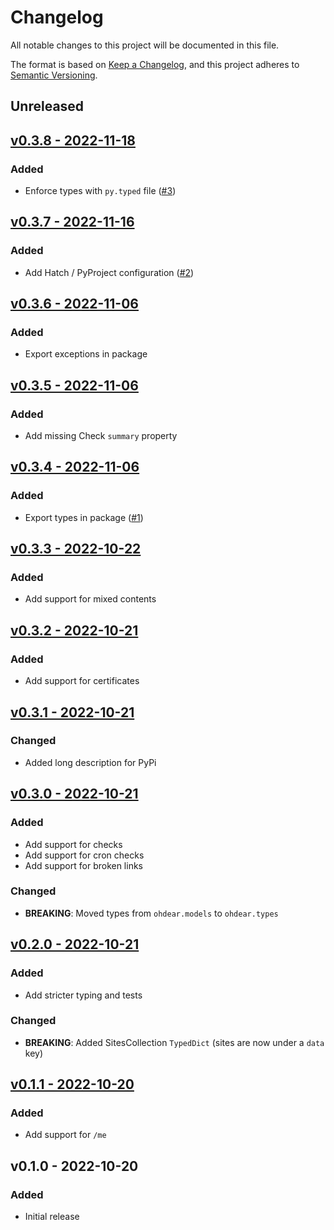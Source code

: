 # Changelog

All notable changes to this project will be documented in this file.

The format is based on [Keep a Changelog](https://keepachangelog.com), and this project adheres to [Semantic Versioning](https://semver.org).

## Unreleased

## [v0.3.8 - 2022-11-18](https://github.com/owenvoke/ohdear-python-sdk/compare/v0.3.7...v0.3.8)

### Added
- Enforce types with `py.typed` file ([#3](https://github.com/owenvoke/ohdear-python-sdk/pull/3))

## [v0.3.7 - 2022-11-16](https://github.com/owenvoke/ohdear-python-sdk/compare/v0.3.6...v0.3.7)

### Added
- Add Hatch / PyProject configuration ([#2](https://github.com/owenvoke/ohdear-python-sdk/pull/2))

## [v0.3.6 - 2022-11-06](https://github.com/owenvoke/ohdear-python-sdk/compare/v0.3.5...v0.3.6)

### Added
- Export exceptions in package

## [v0.3.5 - 2022-11-06](https://github.com/owenvoke/ohdear-python-sdk/compare/v0.3.4...v0.3.5)

### Added
- Add missing Check `summary` property

## [v0.3.4 - 2022-11-06](https://github.com/owenvoke/ohdear-python-sdk/compare/v0.3.3...v0.3.4)

### Added
- Export types in package ([#1](https://github.com/owenvoke/ohdear-python-sdk/pull/1))

## [v0.3.3 - 2022-10-22](https://github.com/owenvoke/ohdear-python-sdk/compare/v0.3.2...v0.3.3)

### Added
- Add support for mixed contents

## [v0.3.2 - 2022-10-21](https://github.com/owenvoke/ohdear-python-sdk/compare/v0.3.1...v0.3.2)

### Added
- Add support for certificates

## [v0.3.1 - 2022-10-21](https://github.com/owenvoke/ohdear-python-sdk/compare/v0.3.0...v0.3.1)

### Changed
- Added long description for PyPi

## [v0.3.0 - 2022-10-21](https://github.com/owenvoke/ohdear-python-sdk/compare/v0.2.0...v0.3.0)

### Added
- Add support for checks
- Add support for cron checks
- Add support for broken links

### Changed
- **BREAKING**: Moved types from `ohdear.models` to `ohdear.types`

## [v0.2.0 - 2022-10-21](https://github.com/owenvoke/ohdear-python-sdk/compare/v0.1.1...v0.2.0)

### Added
- Add stricter typing and tests

### Changed
- **BREAKING**: Added SitesCollection `TypedDict` (sites are now under a `data` key)

## [v0.1.1 - 2022-10-20](https://github.com/owenvoke/ohdear-python-sdk/compare/v0.1.0...v0.1.1)

### Added
- Add support for `/me`

## v0.1.0 - 2022-10-20

### Added
- Initial release
